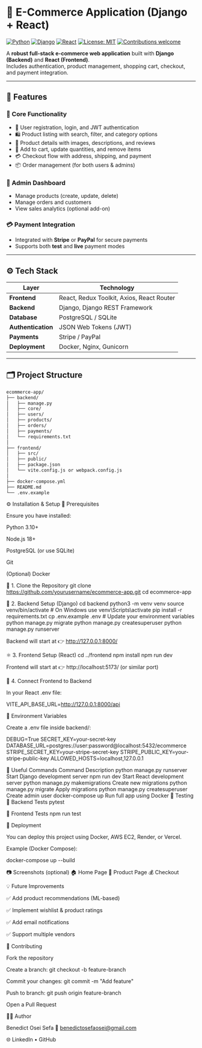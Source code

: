# 🛒 E-Commerce Application (Django + React)

[![Python](https://img.shields.io/badge/Python-3.10%2B-blue?logo=python)](https://www.python.org/)
[![Django](https://img.shields.io/badge/Django-4.x-green?logo=django)](https://www.djangoproject.com/)
[![React](https://img.shields.io/badge/React-18.x-61DAFB?logo=react)](https://react.dev/)
[![License: MIT](https://img.shields.io/badge/License-MIT-yellow.svg)](LICENSE)
[![Contributions welcome](https://img.shields.io/badge/Contributions-welcome-brightgreen.svg?style=flat)](#-contributing)

A **robust full-stack e-commerce web application** built with **Django (Backend)** and **React (Frontend)**.  
Includes authentication, product management, shopping cart, checkout, and payment integration.

---

## 🚀 Features

### 🧩 Core Functionality

- 🔑 User registration, login, and JWT authentication
- 🛍️ Product listing with search, filter, and category options
- 🧾 Product details with images, descriptions, and reviews
- 🛒 Add to cart, update quantities, and remove items
- 💳 Checkout flow with address, shipping, and payment
- 📦 Order management (for both users & admins)

### 🔐 Admin Dashboard

- Manage products (create, update, delete)
- Manage orders and customers
- View sales analytics (optional add-on)

### 💳 Payment Integration

- Integrated with **Stripe** or **PayPal** for secure payments
- Supports both **test** and **live** payment modes

---

## ⚙️ Tech Stack

| Layer              | Technology                                |
| ------------------ | ----------------------------------------- |
| **Frontend**       | React, Redux Toolkit, Axios, React Router |
| **Backend**        | Django, Django REST Framework             |
| **Database**       | PostgreSQL / SQLite                       |
| **Authentication** | JSON Web Tokens (JWT)                     |
| **Payments**       | Stripe / PayPal                           |
| **Deployment**     | Docker, Nginx, Gunicorn                   |

---

## 🗂️ Project Structure

```bash
ecommerce-app/
├── backend/
│   ├── manage.py
│   ├── core/
│   ├── users/
│   ├── products/
│   ├── orders/
│   ├── payments/
│   └── requirements.txt
│
├── frontend/
│   ├── src/
│   ├── public/
│   ├── package.json
│   └── vite.config.js or webpack.config.js
│
├── docker-compose.yml
├── README.md
└── .env.example


```

⚙️ Installation & Setup
🔧 Prerequisites

Ensure you have installed:

Python 3.10+

Node.js 18+

PostgreSQL (or use SQLite)

Git

(Optional) Docker

🧱 1. Clone the Repository
git clone https://github.com/yourusername/ecommerce-app.git
cd ecommerce-app

🐍 2. Backend Setup (Django)
cd backend
python3 -m venv venv
source venv/bin/activate # On Windows use venv\Scripts\activate
pip install -r requirements.txt
cp .env.example .env # Update your environment variables
python manage.py migrate
python manage.py createsuperuser
python manage.py runserver

Backend will start at 👉 http://127.0.0.1:8000/

⚛️ 3. Frontend Setup (React)
cd ../frontend
npm install
npm run dev

Frontend will start at 👉 http://localhost:5173/
(or similar port)

🧩 4. Connect Frontend to Backend

In your React .env file:

VITE_API_BASE_URL=http://127.0.0.1:8000/api

🧠 Environment Variables

Create a .env file inside backend/:

DEBUG=True
SECRET_KEY=your-secret-key
DATABASE_URL=postgres://user:password@localhost:5432/ecommerce
STRIPE_SECRET_KEY=your-stripe-secret-key
STRIPE_PUBLIC_KEY=your-stripe-public-key
ALLOWED_HOSTS=localhost,127.0.0.1

🧰 Useful Commands
Command Description
python manage.py runserver Start Django development server
npm run dev Start React development server
python manage.py makemigrations Create new migrations
python manage.py migrate Apply migrations
python manage.py createsuperuser Create admin user
docker-compose up Run full app using Docker
🧪 Testing
🧬 Backend Tests
pytest

🧩 Frontend Tests
npm run test

🚢 Deployment

You can deploy this project using Docker, AWS EC2, Render, or Vercel.

Example (Docker Compose):

docker-compose up --build

📷 Screenshots (optional)
🏠 Home Page 📄 Product Page 💰 Checkout

💡 Future Improvements

✅ Add product recommendations (ML-based)

✅ Implement wishlist & product ratings

✅ Add email notifications

✅ Support multiple vendors

🤝 Contributing

Fork the repository

Create a branch: git checkout -b feature-branch

Commit your changes: git commit -m "Add feature"

Push to branch: git push origin feature-branch

Open a Pull Request

🧑‍💻 Author

Benedict Osei Sefa
📧 benedictosefaosei@gmail.com

🌐 LinkedIn
• GitHub
